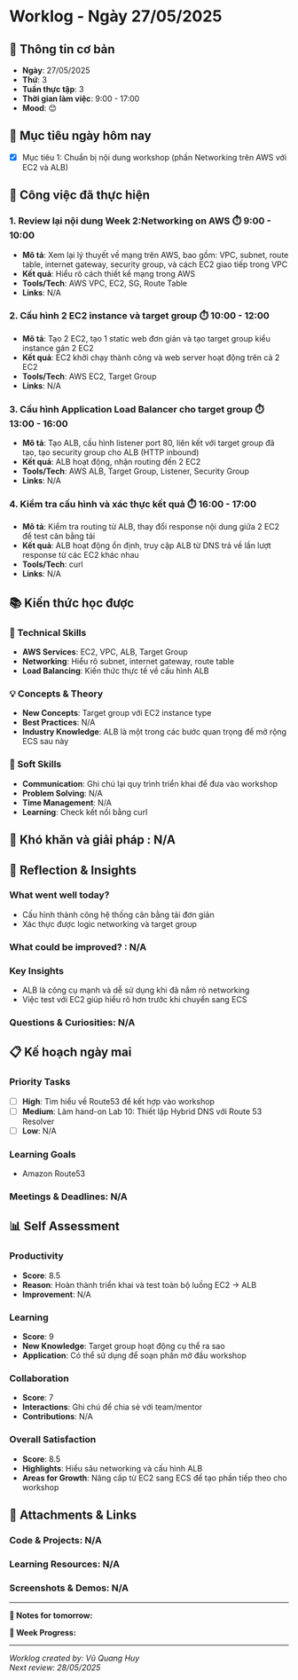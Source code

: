 # Worklog - Ngày 27/05/2025

## 📅 Thông tin cơ bản
- **Ngày**: 27/05/2025
- **Thứ**: 3
- **Tuần thực tập**: 3
- **Thời gian làm việc**: 9:00 - 17:00
- **Mood**: 😊

## 🎯 Mục tiêu ngày hôm nay
- [X] Mục tiêu 1: Chuẩn bị nội dung workshop (phần Networking trên AWS với EC2 và ALB)

## 💼 Công việc đã thực hiện

### 1. Review lại nội dung Week 2:Networking on AWS  ⏱️ 9:00 - 10:00
- **Mô tả**: Xem lại lý thuyết về mạng trên AWS, bao gồm: VPC, subnet, route table, internet gateway, security group, và cách EC2 giao tiếp trong VPC
- **Kết quả**: Hiểu rõ cách thiết kế mạng trong AWS
- **Tools/Tech**: AWS VPC, EC2, SG, Route Table
- **Links**: N/A

### 2. Cấu hình 2 EC2 instance và target group ⏱️ 10:00 - 12:00
- **Mô tả**: Tạo 2 EC2, tạo 1 static web đơn giản và tạo target group kiểu instance gán 2 EC2
- **Kết quả**: EC2 khởi chạy thành công và web server hoạt động trên cả 2 EC2
- **Tools/Tech**: AWS EC2, Target Group
- **Links**: N/A

### 3. Cấu hình Application Load Balancer cho target group ⏱️ 13:00 - 16:00
- **Mô tả**: Tạo ALB, cấu hình listener port 80, liên kết với target group đã tạo, tạo security group cho ALB (HTTP inbound)
- **Kết quả**: ALB hoạt động, nhận routing đến 2 EC2
- **Tools/Tech**:  AWS ALB, Target Group, Listener, Security Group
- **Links**: N/A

### 4.  Kiểm tra cấu hình và xác thực kết quả ⏱️ 16:00 - 17:00
- **Mô tả**: Kiểm tra routing từ ALB, thay đổi response nội dung giữa 2 EC2 để test cân bằng tải
- **Kết quả**: ALB hoạt động ổn định, truy cập ALB từ DNS trả về lần lượt response từ các EC2 khác nhau
- **Tools/Tech**: curl
- **Links**: N/A
## 📚 Kiến thức học được

### 🔧 Technical Skills
- **AWS Services**: EC2, VPC, ALB, Target Group
- **Networking**: Hiểu rõ subnet, internet gateway, route table
- **Load Balancing**: Kiến thức thực tế về cấu hình ALB

### 💡 Concepts & Theory
- **New Concepts**: Target group với EC2 instance type
- **Best Practices**: N/A
- **Industry Knowledge**: ALB là một trong các bước quan trọng để mở rộng ECS sau này

### 🤝 Soft Skills
- **Communication**: Ghi chú lại quy trình triển khai để đưa vào workshop
- **Problem Solving**: N/A
- **Time Management**: N/A
- **Learning**: Check kết nối bằng curl

## 🚧 Khó khăn và giải pháp : N/A

## 💭 Reflection & Insights

### What went well today?
- Cấu hình thành công hệ thống cân bằng tải đơn giản
- Xác thực được logic networking và target group

### What could be improved? : N/A

### Key Insights
- ALB là công cụ mạnh và dễ sử dụng khi đã nắm rõ networking
- Việc test với EC2 giúp hiểu rõ hơn trước khi chuyển sang ECS

### Questions & Curiosities: N/A

## 📋 Kế hoạch ngày mai

### Priority Tasks
- [ ] **High**: Tìm hiểu về Route53 để kết hợp vào workshop
- [ ] **Medium**: Làm hand-on Lab 10: Thiết lập Hybrid DNS với Route 53 Resolver
- [ ] **Low**: N/A

### Learning Goals
- Amazon Route53

### Meetings & Deadlines: N/A

## 📊 Self Assessment

### Productivity
- **Score**: 8.5
- **Reason**:  Hoàn thành triển khai và test toàn bộ luồng EC2 → ALB
- **Improvement**: N/A

### Learning
- **Score**: 9
- **New Knowledge**: Target group hoạt động cụ thể ra sao
- **Application**: Có thể sử dụng để soạn phần mở đầu workshop

### Collaboration
- **Score**: 7
- **Interactions**:  Ghi chú để chia sẻ với team/mentor
- **Contributions**: N/A

### Overall Satisfaction
- **Score**: 8.5 
- **Highlights**: Hiểu sâu networking và cấu hình ALB  
- **Areas for Growth**: Nâng cấp từ EC2 sang ECS để tạo phần tiếp theo cho workshop

## 📎 Attachments & Links

### Code & Projects: N/A

### Learning Resources: N/A

### Screenshots & Demos: N/A

---

**📝 Notes for tomorrow:**

**🎯 Week Progress:**

---
*Worklog created by: Vũ Quang Huy*  
*Next review: 28/05/2025*
